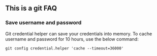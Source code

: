 ## This is a git FAQ ##

### Save username and password ###

Git credential helper can save your credentials into memory.
To cache username and password for 10 hours, use the below command:

    git config credential.helper 'cache --timeout=36000' 
    
 